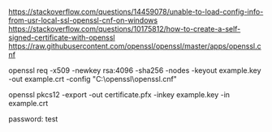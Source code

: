 
https://stackoverflow.com/questions/14459078/unable-to-load-config-info-from-usr-local-ssl-openssl-cnf-on-windows
https://stackoverflow.com/questions/10175812/how-to-create-a-self-signed-certificate-with-openssl
https://raw.githubusercontent.com/openssl/openssl/master/apps/openssl.cnf


openssl req -x509 -newkey rsa:4096 -sha256 -nodes -keyout example.key -out example.crt  -config "C:\openssl\openssl.cnf"

openssl pkcs12 -export -out certificate.pfx -inkey example.key -in example.crt 

password: test